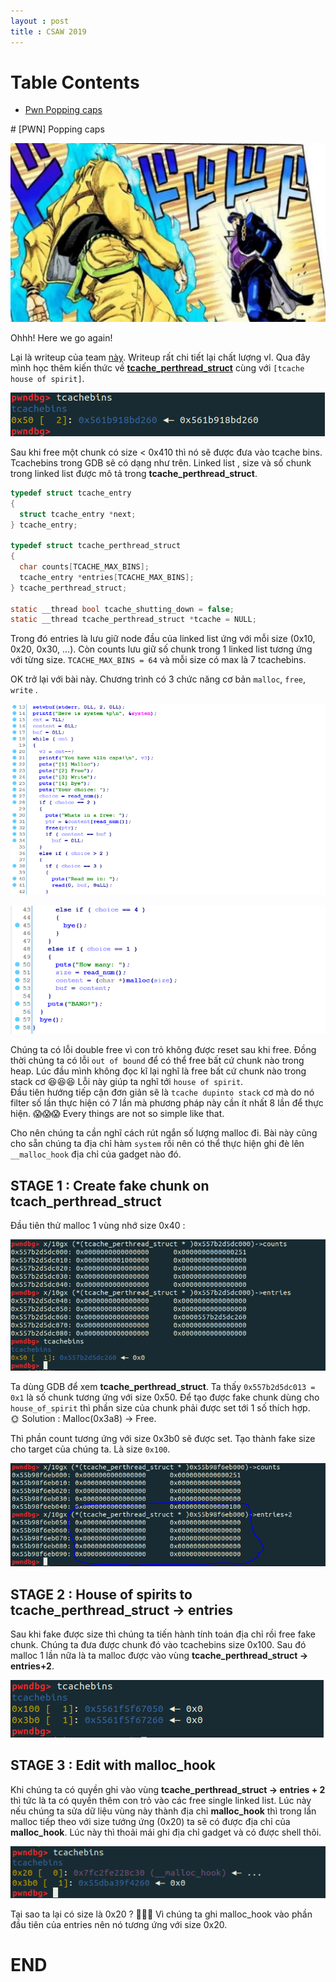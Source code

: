```yaml
---
layout : post 
title : CSAW 2019 
--- 
```


# Table Contents  

  - [Pwn Popping caps](#wu1)   


<a name="wu1">
</a>  
# [PWN] Popping caps  

![](/Pwnable/ctf/csaw/jojo.jpeg)  

Ohhh! Here we go again!  

Lại là writeup của team [này](https://teamrocketist.github.io/2019/09/16/Pwn-csaw-2019-popping-caps/). Writeup rất chi tiết lại chất lượng vl. Qua đây mình học thêm kiến thức về [**tcache_perthread_struct**](https://github.com/lunaczp/glibc-2.27/blob/master/malloc/malloc.c#L2914) cùng với ```[tcache house of spirit]```.  

![](/Pwnable/ctf/csaw/hinh1.PNG)  

Sau khi free một chunk có size < 0x410 thì nó sẽ được đưa vào tcache bins. Tcachebins trong GDB sẽ có dạng như trên. Linked list , size và số chunk trong linked list được mô tả trong **tcache_perthread_struct**.  

```c
typedef struct tcache_entry
{
  struct tcache_entry *next;
} tcache_entry;

typedef struct tcache_perthread_struct
{
  char counts[TCACHE_MAX_BINS]; 
  tcache_entry *entries[TCACHE_MAX_BINS];
} tcache_perthread_struct;

static __thread bool tcache_shutting_down = false;
static __thread tcache_perthread_struct *tcache = NULL;
```  

Trong đó entries là lưu giữ node đầu của linked list ứng với mỗi size (0x10, 0x20, 0x30, ...). Còn counts lưu giữ số chunk trong 1 linked list tương ứng với từng size. ```TCACHE_MAX_BINS = 64``` và mỗi size có max là 7 tcachebins.  

OK trở lại với bài này. Chương trình có 3 chức năng cơ bản ```malloc```, ```free```, ```write``` .  

![](/Pwnable/ctf/csaw/hinh2.PNG)  

![](/Pwnable/ctf/csaw/hinh3.PNG)   

Chúng ta có lỗi double free vì con trỏ không được reset sau khi free. Đồng thời chúng ta có lỗi ```out of bound``` để có thể free bất cứ chunk nào trong heap. Lúc đầu mình không đọc kĩ lại nghĩ là free bất cứ chunk nào trong stack cơ 😆😆😆 Lỗi này giúp ta nghĩ tới ```house of spirit```.  
Đầu tiên hướng tiếp cận đơn giản sẽ là ```tcache dupinto stack``` cơ mà do nó filter số lần thực hiện có 7 lần mà phương pháp này cần ít nhất 8 lần để thực hiện. 😱😱😱 Every things are not so simple like that.  

Cho nên chúng ta cần nghĩ cách rút ngắn số lượng malloc đi. Bài này cũng cho sẵn chúng ta địa chỉ hàm ```system``` rồi nên có thể thực hiện ghi đè lên ```__malloc_hook``` địa chỉ của gadget nào đó.  

## STAGE 1 : Create fake chunk on tcach_perthread_struct   

Đầu tiên thử malloc 1 vùng nhớ size 0x40 :  

![](/Pwnable/ctf/csaw/hinh4.PNG)  

Ta dùng GDB để xem **tcache_perthread_struct**. Ta thấy ```0x557b2d5dc013 = 0x1``` là số chunk tương ứng với size 0x50. Để tạo được fake chunk dùng cho ```house_of_spirit``` thì phần size của chunk phải được set tới 1 số thích hợp.  
 🌞 Solution :  Malloc(0x3a8) -> Free.  

Thì phần count tương ứng với size 0x3b0 sẽ được set. Tạo thành fake size cho target của chúng ta. Là size ```0x100```.

![](/Pwnable/ctf/csaw/hinh5.PNG)   

## STAGE 2 : House of spirits to tcache_perthread_struct -> entries  

Sau khi fake được size thì chúng ta tiến hành tính toán địa chỉ rồi free fake chunk. Chúng ta đưa được chunk đó vào tcachebins size  0x100. Sau đó malloc 1 lần nữa là ta malloc được vào vùng **tcache_perthread_struct -> entries+2**.  

![](/Pwnable/ctf/csaw/hinh6.PNG)   

## STAGE 3 : Edit with malloc_hook  

Khi chúng ta có quyền ghi vào vùng **tcache_perthread_struct -> entries + 2** thì tức là ta có quyền thêm con trỏ vào các free single linked list. Lúc này nếu chúng ta sửa dữ liệu vùng này thành địa chỉ **malloc_hook** thì trong lần malloc tiếp theo với size tướng ứng (0x20) ta sẽ có được địa chỉ của **malloc_hook**.  Lúc này thì thoải mái ghi địa chỉ gadget và có được shell thôi.  

![](/Pwnable/ctf/csaw/hinh7.PNG)  

Tại sao ta lại có size là 0x20 ? 😬😬😬 Vì chúng ta ghi malloc_hook vào phần đầu tiên của entries nên nó tương ứng với size 0x20.  

# END 


